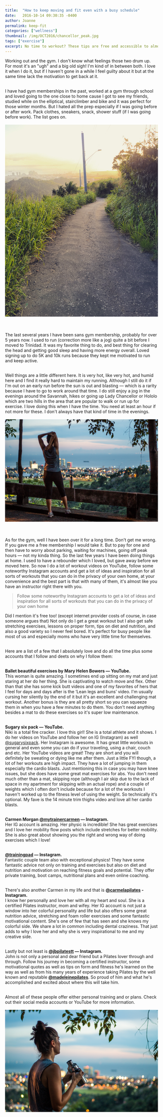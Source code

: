 ```yaml
---
title:  "How to keep moving and fit even with a busy schedule"
date:   2016-10-14 09:30:35 -0400
author: Joanne
permalink: keep-fit
categories: ["wellness"]
thumbnail: /img/OCT2016/chancellor_peak.jpg
tags: ["exercise"]
excerpt: No time to workout? These tips are free and accessible to almost everyone
---
```


Working out and the gym. I don't know what feelings those two drum up. For most it's an "ugh" and a big old sigh! I'm kind of in between both. I love it when I do it, but if I haven't gone in a while I feel guilty about it but at the same time lack the motivation to get back at it.
<br><br>

I have had gym memberships in the past, worked at a gym through school and loved going to the one close to home cause I got to see my friends, studied while on the elliptical, stairclimber and bike and it was perfect for those winter months. But I hated all the prep especially if I was going before or after work. Pack clothes, sneakers, snack, shower stuff (if I was going before work). The list goes on.
<br>
<br>
![excercise](/img/OCT2016/hololo.jpg)  
<br>
<br>

The last several years I have been sans gym membership, probably for over 5 years now.  I used to run (correction more like a jog) quite a bit before I moved to Trinidad.  It was my favorite thing to do, and best thing for clearing the head and getting good sleep and having more energy overall.  Loved signing up to do 5K and 10k runs because they kept me motivated to run and keep active.  
<br>

Well things are a little different here.  It is very hot, like very hot, and humid here and I find it really hard to maintain my running.  Although I still do it if I'm out on an early run before the sun is out and blasting — which is a rarity because I have to go to work around that time. I do still enjoy a jog in the evenings around the Savannah, hikes or going up Lady Chancellor or Hololo which are two hills in the area that are popular to walk or run up for exercise.  I love doing this when I have the time. You need at least an hour if not more for these. I don't always have that kind of time in the evenings.
<br>
<br>
![excercise](/img/OCT2016/chancellor_view.jpg)  
<br>
<br>

As for the gym, well I have been over it for a long time.  Don't get me wrong.  If you gave me a free membership I would take it.  But to pay for one and then have to worry about parking, waiting for machines, going off peak hours — not my kinda thing. So the last few years I have been doing things at home. I used to have a rebounder which I loved, but gave away before we moved here. So now I do a lot of workout videos on YouTube, follow some noteworthy Instagram accounts and get a lot of ideas and inspiration for all sorts of workouts that you can do in the privacy of your own home, at your convenience and the best part is that with many of them, it's almost like you have an instructor right there with you.

> Follow some noteworthy Instagram accounts to get a lot of ideas and inspiration for all sorts of workouts that you can do in the privacy of your own home

Did I mention it's free too! (except internet provider costs of course, in case someone argues that) Not only do I get  a great workout but I also get safe stretching exercises, lessons on proper form, tips on diet and nutrition, and also a good variety so I never feel bored. It's perfect for busy people like most of us and especially moms who have very little time for themselves.
<br><br>

Here are a list of a few that I absolutely love and do all the time plus some accounts that I follow and deets on why I follow them:
<br><br>

**Ballet beautiful exercises by Mary Helen Bowers — YouTube.**
<br>
This woman is quite amazing. I sometimes end up sitting on my mat and just staring at her do her thing.  She is captivating to watch move and flex. Other than that she has some kick butt videos and one of my favorites of hers that I feel for days and days after is the ‘Lean legs and buns’ video.   I'm usually cursing her silently by the end of it but it's an excellent and challenging mat workout. Another bonus is they are all pretty short so you can squeeze them in when you have a few minutes to do them.  You don't need anything besides a mat to do these exercises so it's super low maintenance.
<br><br>

**Sugary six pack  — YouTube.**
<br>
Niki is a total fire cracker.  I love this girl!  She is a total athlete and it shows.
I do her videos on YouTube and follow her on IG (Instagram) as well [@sugarysixpack](https://www.instagram.com/sugarysixpack).  Her Instagram is awesome. It has great little workouts in general and even some you can do if your traveling, using a chair, couch and etc.  Her YouTube videos are great! They are short and you will definitely be sweating or dying like me after them.  Just a little FYI though, a lot of her workouts are high impact.  They have a lot of jumping in them especially the cardio blasts.  Just mentioning this in case you may have knee issues, but she does have some great mat exercises for abs.  You don't need much other than a mat, skipping rope (although I air skip due to the lack of space in my apartment for skipping with an actual rope)  and a couple of weights which I often don't include because for a lot of the workouts I haven't worked up to the fitness level of using the weight. So technically it's optional.  My fave is the 14 minute trim thighs video and love all her cardio blasts.  
<br>

**Carmen Morgan [@mytrainercarmen](https://www.instagram.com/mytrainercarmen) — Instagram.**
<br>
Her IG account is amazing.  Her physic is incredible! She has great exercises and I love her mobility flow posts which include stretches for better mobility.  She is also great about showing you the right and wrong way of doing exercises which I love!
<br><br>

**[@trainingpad](https://www.instagram.com/trainingpad)  — Instagram.**
<br>
Fantastic couple team also with exceptional physics! They have some fantastic advice not only on training and exercises but also on diet and nutrition and motivation on reaching fitness goals and potential.  They offer private training, boot camps, nutritional plans and even online coaching.  
<br>

There's also another Carmen in my life and that is **[@carmelapilates](https://www.instagram.com/carmelapilates) - Instagram.**
<br>
I know her personally and love her with all my heart and soul.  She is a certified Pilates instructor, mom and wifey.  Her IG account is not just a window into her colorful personality and life but also offers some great nutrition advice, stretching and foam roller exercises and some fantastic motivational content.  She's one of few that has seen and she knows my colorful side. We share a lot in common including dental craziness. That just adds to why I love her and why she is very inspirational to me and my creative side.
<br><br>

Lastly but not least is **[@jbpilatestt](https://www.instagram.com/jbpilatestt)  — Instagram.**
<br>
John is not only a personal and dear friend but a Pilates lover through and through.  Follow his journey in becoming a certified instructor, some motivational quotes as well as tips on form and fitness he's learned on the way as well as from his many years of experience taking Pilates by the well known and reputable **[@madeleinepilates](https://www.instagram.com/madeleinepilates)**.  So proud of him and what he's accomplished and excited about where this will take him.
<br><br>

Almost all of these people offer either personal training and or plans.  Check out their social media accounts or YouTube for more information.
<br>
<br>
![excercise](/img/OCT2016/chancellor_break.jpg)  

